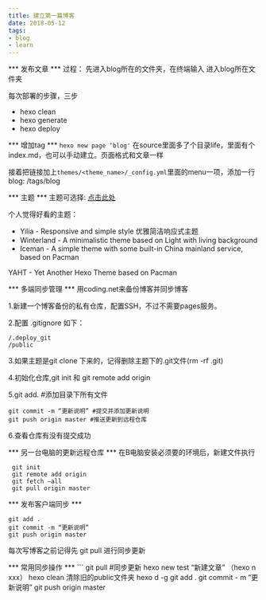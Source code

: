 ```yaml
---
title: 建立第一篇博客
date: 2018-05-12
tags: 
- blog
- learn
---
```



*** 发布文章 ***
过程：
先进入blog所在的文件夹，在终端输入
进入blog所在文件夹


每次部署的步骤，三步
- hexo clean
- hexo generate
- hexo deploy

<!--more--> 

*** 增加tag ***
` hexo new page ‘blog' `
在source里面多了个目录life，里面有个index.md，也可以手动建立。页面格式和文章一样

接着把链接加上`themes/<theme_name>/_config.yml`里面的menu一项，添加一行blog: /tags/blog

*** 主题 ***
主题可选择: [点击此处](https://github.com/hexojs/hexo/wiki/Themes)

个人觉得好看的主题：
- Yilia - Responsive and simple style 优雅简洁响应式主题
- Winterland - A minimalistic theme based on Light with living background
- Iceman - A simple theme with some built-in China mainland service, based on Pacman

YAHT - Yet Another Hexo Theme based on Pacman


*** 多端同步管理 ***
​用coding.net来备份博客并同步博客

1.新建一个博客备份的私有仓库，配置SSH，不过不需要pages服务。

2.配置 .gitignore 如下： 
```
/.deploy_git
/public
```
3.如果主题是git clone 下来的，记得删除主题下的.git文件(rm -rf .git)

4.初始化仓库,git init 和 git remote add origin

5.git add. #添加目录下所有文件 
```
git commit -m “更新说明” #提交并添加更新说明 
git push origin master #推送更新到远程仓库
```
6.查看仓库有没有提交成功


*** 另一台电脑的更新远程仓库 ***
​ 在B电脑安装必须要的环境后，新建文件执行
```
​ git init
​ git remote add origin
​ git fetch –all
​ git pull origin master
```

*** 发布客户端同步 ***
```
git add .
git commit -m “更新说明”
git push origin master
```
每次写博客之前记得先 git pull 进行同步更新


*** 常用同步操作 ***
​```
git pull #同步更新
hexo new test “新建文章” （hexo n xxx）
hexo clean 清除旧的public文件夹
hexo d -g
git add .
git commit - m “更新说明”
git push origin master
```


